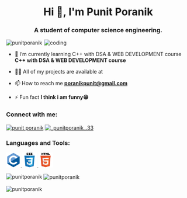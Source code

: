 <h1 align="center">Hi 👋, I'm Punit Poranik</h1>
<h3 align="center">A student of computer science engineering.</h3>

<img align="right" alt="coding" width="400" src="https://user-images.githubusercontent.com/55389276/140866485-8fb1c876-9a8f-4d6a-98dc-08c4981eaf70.gif"/>
<p align="left"> <img src="https://komarev.com/ghpvc/?username=punitporanik&label=Profile%20views&color=0e75b6&style=flat" alt="punitporanik" /> </p>

- 🌱 I’m currently learning C++ with DSA & WEB DEVELOPMENT course **C++ with DSA & WEB DEVELOPMENT course**

- 👨‍💻 All of my projects are available at [](https://www.linkedin.com/in/punit-poranik)

- 📫 How to reach me **poranikpunit@gmail.com**

- ⚡ Fun fact **I think i am funny😁**

<h3 align="left">Connect with me:</h3>
<p align="left">
<a href="https://linkedin.com/in/punit poranik" target="blank"><img align="center" src="https://raw.githubusercontent.com/rahuldkjain/github-profile-readme-generator/master/src/images/icons/Social/linked-in-alt.svg" alt="punit poranik" height="30" width="40" /></a>
<a href="https://instagram.com/_punitporanik_.33" target="blank"><img align="center" src="https://raw.githubusercontent.com/rahuldkjain/github-profile-readme-generator/master/src/images/icons/Social/instagram.svg" alt="_punitporanik_.33" height="30" width="40" /></a>
</p>

<h3 align="left">Languages and Tools:</h3>
<p align="left"> <a href="https://www.cprogramming.com/" target="_blank" rel="noreferrer"> <img src="https://raw.githubusercontent.com/devicons/devicon/master/icons/c/c-original.svg" alt="c" width="40" height="40"/> </a> <a href="https://www.w3schools.com/css/" target="_blank" rel="noreferrer"> <img src="https://raw.githubusercontent.com/devicons/devicon/master/icons/css3/css3-original-wordmark.svg" alt="css3" width="40" height="40"/> </a> <a href="https://www.w3.org/html/" target="_blank" rel="noreferrer"> <img src="https://raw.githubusercontent.com/devicons/devicon/master/icons/html5/html5-original-wordmark.svg" alt="html5" width="40" height="40"/> </a> </p>

<p><img align="left" src="https://github-readme-stats.vercel.app/api/top-langs?username=punitporanik&show_icons=true&locale=en&layout=compact" alt="punitporanik" /></p>

<p>&nbsp;<img align="center" src="https://github-readme-stats.vercel.app/api?username=punitporanik&show_icons=true&locale=en" alt="punitporanik" /></p>

<p><img align="center" src="https://github-readme-streak-stats.herokuapp.com/?user=punitporanik&" alt="punitporanik" /></p>
